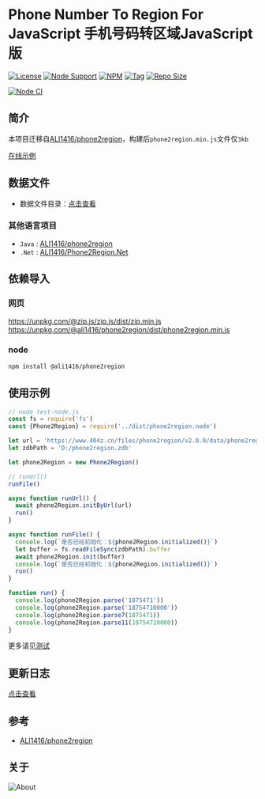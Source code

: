 # Phone Number To Region For JavaScript 手机号码转区域JavaScript版

[![License](https://img.shields.io/github/license/ALI1416/phone2region-js?label=License)](https://www.apache.org/licenses/LICENSE-2.0.txt)
[![Node Support](https://img.shields.io/badge/Node-14+-green)](https://nodejs.org/)
[![NPM](https://img.shields.io/npm/v/@ali1416/phone2region?label=NPM)](https://www.npmjs.com/package/@ali1416/phone2region)
[![Tag](https://img.shields.io/github/v/tag/ALI1416/phone2region-js?label=Tag)](https://github.com/ALI1416/phone2region-js/tags)
[![Repo Size](https://img.shields.io/github/repo-size/ALI1416/phone2region-js?label=Repo%20Size&color=success)](https://github.com/ALI1416/phone2region-js/archive/refs/heads/master.zip)

[![Node CI](https://github.com/ALI1416/phone2region-js/actions/workflows/ci.yml/badge.svg)](https://github.com/ALI1416/phone2region-js/actions/workflows/ci.yml)

## 简介

本项目迁移自[ALI1416/phone2region](https://github.com/ALI1416/phone2region)，构建后`phone2region.min.js`文件仅`3kb`

[在线示例](https://www.404z.cn/demo/phone2region.html)

## 数据文件

- 数据文件目录：[点击查看](https://github.com/ALI1416/phone2region/tree/master/data)

### 其他语言项目

- `Java` : [ALI1416/phone2region](https://github.com/ALI1416/phone2region)
- `.Net` : [ALI1416/Phone2Region.Net](https://github.com/ALI1416/Phone2Region.Net)

## 依赖导入

### 网页

<https://unpkg.com/@zip.js/zip.js/dist/zip.min.js>
<https://unpkg.com/@ali1416/phone2region/dist/phone2region.min.js>

### node

```sh
npm install @ali1416/phone2region
```

## 使用示例

```js
// node test-node.js
const fs = require('fs')
const {Phone2Region} = require('../dist/phone2region.node')

let url = 'https://www.404z.cn/files/phone2region/v2.0.0/data/phone2region.zdb'
let zdbPath = 'D:/phone2region.zdb'

let phone2Region = new Phone2Region()

// runUrl()
runFile()

async function runUrl() {
  await phone2Region.initByUrl(url)
  run()
}

async function runFile() {
  console.log(`是否已经初始化：${phone2Region.initialized()}`)
  let buffer = fs.readFileSync(zdbPath).buffer
  await phone2Region.init(buffer)
  console.log(`是否已经初始化：${phone2Region.initialized()}`)
  run()
}

function run() {
  console.log(phone2Region.parse('1875471'))
  console.log(phone2Region.parse('18754710000'))
  console.log(phone2Region.parse7(1875471))
  console.log(phone2Region.parse11(18754710000))
}
```

更多请见[测试](./test)

## 更新日志

[点击查看](./CHANGELOG.md)

## 参考

- [ALI1416/phone2region](https://github.com/ALI1416/phone2region)

## 关于

<picture>
  <source media="(prefers-color-scheme: dark)" srcset="https://www.404z.cn/images/about.dark.svg">
  <img alt="About" src="https://www.404z.cn/images/about.light.svg">
</picture>
